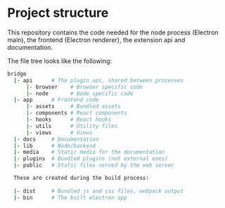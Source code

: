 # Project structure

This repository contains the code needed for the node process (Electron main), the frontend (Electron renderer), the extension api and documentation.

The file tree looks like the following:
```sh
bridge
  |- api      # The plugin api, shared between processes
      |- browser    # Browser specific code
      |- node       # Node specific code
  |- app      # Frontend code
      |- assets     # Bundled assets
      |- components # React components
      |- hooks      # React hooks
      |- utils      # Utility files
      |- views      # Views
  |- docs     # Documentation
  |- lib      # Node/backend
  |- media    # Static media for the documentation
  |- plugins  # Bundled plugins (not external ones)
  |- public   # Static files served by the web server

  These are created during the build process:
  
  |- dist     # Bundled js and css files, webpack output
  |- bin      # The built electron app
```
